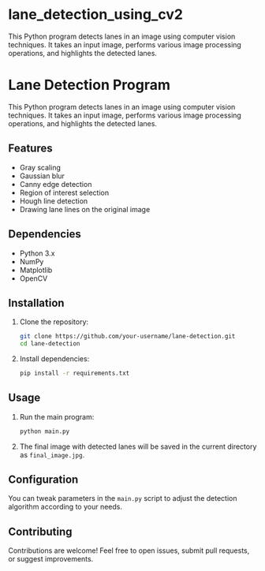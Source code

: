 # lane_detection_using_cv2
This Python program detects lanes in an image using computer vision techniques. It takes an input image, performs various image processing operations, and highlights the detected lanes.


# Lane Detection Program

This Python program detects lanes in an image using computer vision techniques. It takes an input image, performs various image processing operations, and highlights the detected lanes.

## Features
- Gray scaling
- Gaussian blur
- Canny edge detection
- Region of interest selection
- Hough line detection
- Drawing lane lines on the original image

## Dependencies
- Python 3.x
- NumPy
- Matplotlib
- OpenCV

## Installation
1. Clone the repository:

    ```bash
    git clone https://github.com/your-username/lane-detection.git
    cd lane-detection
    ```

2. Install dependencies:

    ```bash
    pip install -r requirements.txt
    ```

## Usage
1. Run the main program:

    ```bash
    python main.py
    ```

2. The final image with detected lanes will be saved in the current directory as `final_image.jpg`.

## Configuration
You can tweak parameters in the `main.py` script to adjust the detection algorithm according to your needs.

## Contributing
Contributions are welcome! Feel free to open issues, submit pull requests, or suggest improvements.
